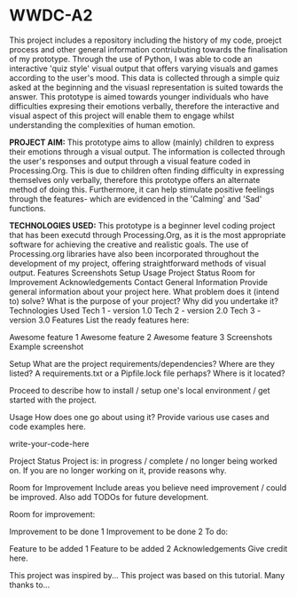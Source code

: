 # WWDC-A2

This project includes a repository including the history of my code, proejct process and other general information contriubuting towards the finalisation of my prototype. Through the use of Python, I was able to code an interactive 'quiz style' visual output that offers varying visuals and games according to the user's mood. This data is collected through a simple quiz asked at the beginning and the visuasl representation is suited towards the answer. This prototype is aimed towards younger individuals who have difficulties expresing their emotions verbally, therefore the interactive and visual aspect of this project will enable them to engage whilst understanding the complexities of human emotion. 

**PROJECT AIM:**
This prototype aims to allow (mainly) children to express their emotions through a visual output. The information is collected through the user's responses and output through a visual feature coded in Processing.Org. This is due to children often finding difficulty in expressing themselves only verbally, therefore this prototype offers an alternate method of doing this. Furthermore, it can help stimulate positive feelings through the features- which are evidenced in the 'Calming' and 'Sad' functions. 

**TECHNOLOGIES USED:**
This prototype is a beginner level coding project that has been executd through Processing.Org, as it is the most appropriate software for achieving the creative and realistic goals. The use of Processing.org libraries have also been incorporated throughout the development of my project, offering straightforward methods of visual output. 
Features
Screenshots
Setup
Usage
Project Status
Room for Improvement
Acknowledgements
Contact
General Information
Provide general information about your project here.
What problem does it (intend to) solve?
What is the purpose of your project?
Why did you undertake it?
Technologies Used
Tech 1 - version 1.0
Tech 2 - version 2.0
Tech 3 - version 3.0
Features
List the ready features here:

Awesome feature 1
Awesome feature 2
Awesome feature 3
Screenshots
Example screenshot

Setup
What are the project requirements/dependencies? Where are they listed? A requirements.txt or a Pipfile.lock file perhaps? Where is it located?

Proceed to describe how to install / setup one's local environment / get started with the project.

Usage
How does one go about using it? Provide various use cases and code examples here.

write-your-code-here

Project Status
Project is: in progress / complete / no longer being worked on. If you are no longer working on it, provide reasons why.

Room for Improvement
Include areas you believe need improvement / could be improved. Also add TODOs for future development.

Room for improvement:

Improvement to be done 1
Improvement to be done 2
To do:

Feature to be added 1
Feature to be added 2
Acknowledgements
Give credit here.

This project was inspired by...
This project was based on this tutorial.
Many thanks to...

